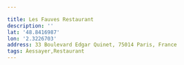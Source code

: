 ```yaml
---

title: Les Fauves Restaurant
description: ''
lat: '48.8416987'
lon: '2.3226703'
address: 33 Boulevard Edgar Quinet, 75014 Paris, France
tags: Àessayer,Restaurant
---
```

